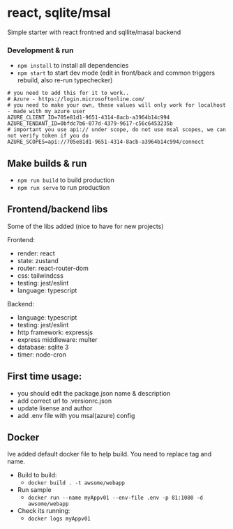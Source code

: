 # react, sqlite/msal
Simple starter with react frontned and sqllite/masal backend

### Development & run

-   `npm install` to install all dependencies
-   `npm start` to start dev mode (edit in front/back and common triggers rebuild, also re-run
    typechecker)


```env
# you need to add this for it to work.. 
# Azure - https://login.microsoftonline.com/
# you need to make your own, these values will only work for localhost - made with my azure user
AZURE_CLIENT_ID=705e81d1-9651-4314-8acb-a3964b14c994
AZURE_TENDANT_ID=0bfdc7b6-077d-4379-9617-c56c6453235b
# important you use api:// under scope, do not use msal scopes, we can not verify token if you do
AZURE_SCOPES=api://705e81d1-9651-4314-8acb-a3964b14c994/connect
```

## Make builds & run

-   `npm run build` to build production
-   `npm run serve` to run production


## Frontend/backend libs

Some of the libs added (nice to have for new projects)

Frontend:

-   render: react
-   state: zustand
-   router: react-router-dom
-   css: tailwindcss
-   testing: jest/eslint
-   language: typescript

Backend:

-   language: typescript
-   testing: jest/eslint
-   http framework: expressjs
-   express middleware: multer
-   database: sqlite 3
-   timer: node-cron

## First time usage:

-   you should edit the package.json name & description
-   add correct url to .versionrc.json
-   update lisense and author
-   add .env file with you msal(azure) config

## Docker

Ive added default docker file to help build. You need to replace tag and name.

-   Build to build:
    -   `docker build . -t awsome/webapp`
-   Run sample
    -   `docker run --name myAppv01 --env-file .env -p 81:1080 -d awsome/webapp`
-   Check its running:
    -   `docker logs myAppv01`


